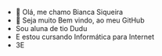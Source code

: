 - 👋 Olá, me chamo Bianca Siqueira
- 👀 Seja muito Bem vindo, ao meu GitHub
- Sou aluna de tio Dudu
- E estou cursando Informática para Internet
- 3E

<!---
siqueirabianca1/siqueirabianca1 Venha simbora conhecer!!!
--->
